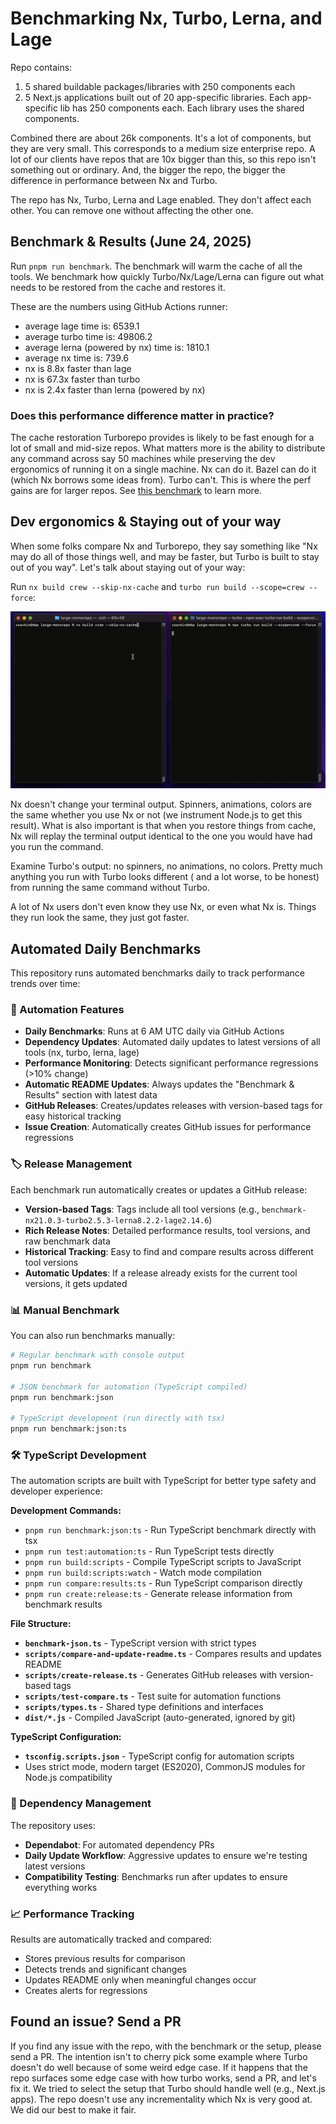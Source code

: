# Benchmarking Nx, Turbo, Lerna, and Lage
<!--
Recording:

![nx-turbo-recording](./readme-assets/turbo-nx-perf.gif) -->

Repo contains:

1. 5 shared buildable packages/libraries with 250 components each
2. 5 Next.js applications built out of 20 app-specific libraries. Each app-specific lib has 250 components each. Each
   library uses the shared components.

Combined there are about 26k components. It's a lot of components, but they are very small. This corresponds to a medium
size enterprise repo. A lot of our clients have repos that are 10x bigger than this, so this repo isn't something out or
ordinary. And, the bigger the repo, the bigger the difference in performance between Nx and Turbo.

The repo has Nx, Turbo, Lerna and Lage enabled. They don't affect each other. You can remove one without affecting the
other one.

## Benchmark & Results (June 24, 2025)

Run `pnpm run benchmark`. The benchmark will warm the cache of all the tools. We benchmark how quickly
Turbo/Nx/Lage/Lerna can figure out what needs to be restored from the cache and restores it.

These are the numbers using GitHub Actions runner:

* average lage time is: 6539.1
* average turbo time is: 49806.2
* average lerna (powered by nx) time is: 1810.1
* average nx time is: 739.6
* nx is 8.8x faster than lage
* nx is 67.3x faster than turbo
* nx is 2.4x faster than lerna (powered by nx)

### Does this performance difference matter in practice?

The cache restoration Turborepo provides is likely to be fast enough for a lot of small and mid-size repos.
What matters more is the ability to distribute any command across say 50 machines while
preserving the dev ergonomics of running it on a single machine. Nx can do it. Bazel can do it (which Nx
borrows some
ideas from). Turbo can't. This is where the perf gains are for larger repos.
See [this benchmark](https://github.com/vsavkin/interstellar) to learn more.

## Dev ergonomics & Staying out of your way

When some folks compare Nx and Turborepo, they say something like "Nx may do all of those things well, and may be
faster, but Turbo is built to stay out of you way". Let's talk about staying out of your way:

Run `nx build crew --skip-nx-cache` and `turbo run build --scope=crew --force`:

![terminal outputs](./readme-assets/turbo-nx-terminal.gif)

Nx doesn't change your terminal output. Spinners, animations, colors are the same whether you use Nx or not (we
instrument Node.js to get this result). What is also important is that when you restore things from cache, Nx will
replay the terminal output identical to the one you would have had you run the command.

Examine Turbo's output: no spinners, no animations, no colors. Pretty much anything you run with Turbo looks different (
and a lot worse, to be honest) from running the same command without Turbo.

A lot of Nx users don't even know they use Nx, or even what Nx is. Things they run look the same, they just got faster.

## Automated Daily Benchmarks

This repository runs automated benchmarks daily to track performance trends over time:

### 🤖 Automation Features

* **Daily Benchmarks**: Runs at 6 AM UTC daily via GitHub Actions
* **Dependency Updates**: Automated daily updates to latest versions of all tools (nx, turbo, lerna, lage)
* **Performance Monitoring**: Detects significant performance regressions (>10% change)
* **Automatic README Updates**: Always updates the "Benchmark & Results" section with latest data
* **GitHub Releases**: Creates/updates releases with version-based tags for easy historical tracking
* **Issue Creation**: Automatically creates GitHub issues for performance regressions

### 🏷️ Release Management

Each benchmark run automatically creates or updates a GitHub release:

* **Version-based Tags**: Tags include all tool versions (e.g., `benchmark-nx21.0.3-turbo2.5.3-lerna8.2.2-lage2.14.6`)
* **Rich Release Notes**: Detailed performance results, tool versions, and raw benchmark data
* **Historical Tracking**: Easy to find and compare results across different tool versions
* **Automatic Updates**: If a release already exists for the current tool versions, it gets updated

### 📊 Manual Benchmark

You can also run benchmarks manually:

```bash
# Regular benchmark with console output
pnpm run benchmark

# JSON benchmark for automation (TypeScript compiled)
pnpm run benchmark:json

# TypeScript development (run directly with tsx)
pnpm run benchmark:json:ts
```

### 🛠️ TypeScript Development

The automation scripts are built with TypeScript for better type safety and developer experience:

**Development Commands:**

* `pnpm run benchmark:json:ts` - Run TypeScript benchmark directly with tsx
* `pnpm run test:automation:ts` - Run TypeScript tests directly
* `pnpm run build:scripts` - Compile TypeScript scripts to JavaScript
* `pnpm run build:scripts:watch` - Watch mode compilation
* `pnpm run compare:results:ts` - Run TypeScript comparison directly
* `pnpm run create:release:ts` - Generate release information from benchmark results

**File Structure:**

* **`benchmark-json.ts`** - TypeScript version with strict types
* **`scripts/compare-and-update-readme.ts`** - Compares results and updates README
* **`scripts/create-release.ts`** - Generates GitHub releases with version-based tags
* **`scripts/test-compare.ts`** - Test suite for automation functions
* **`scripts/types.ts`** - Shared type definitions and interfaces
* **`dist/*.js`** - Compiled JavaScript (auto-generated, ignored by git)

**TypeScript Configuration:**

* **`tsconfig.scripts.json`** - TypeScript config for automation scripts
* Uses strict mode, modern target (ES2020), CommonJS modules for Node.js compatibility

### 🔧 Dependency Management

The repository uses:

* **Dependabot**: For automated dependency PRs
* **Daily Update Workflow**: Aggressive updates to ensure we're testing latest versions
* **Compatibility Testing**: Benchmarks run after updates to ensure everything works

### 📈 Performance Tracking

Results are automatically tracked and compared:

* Stores previous results for comparison
* Detects trends and significant changes
* Updates README only when meaningful changes occur
* Creates alerts for regressions

## Found an issue? Send a PR

If you find any issue with the repo, with the benchmark or the setup, please send a PR. The intention isn't to cherry
pick some example where Turbo doesn't do well because of some weird edge case. If it happens that the repo surfaces some
edge case with how turbo works, send a PR, and let's fix it. We tried to select the setup that Turbo should handle
well (e.g., Next.js apps). The repo doesn't use any incrementality which Nx is very good at. We did our best to make it
fair.
